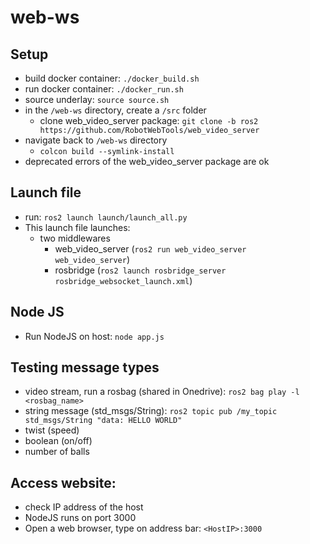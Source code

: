 # web-ws

## Setup 
- build docker container: `./docker_build.sh`
- run docker container: `./docker_run.sh`
- source underlay: `source source.sh`
- in the `/web-ws` directory, create a `/src` folder
  - clone web_video_server package: `git clone -b ros2 https://github.com/RobotWebTools/web_video_server`
- navigate back to `/web-ws` directory
  - `colcon build --symlink-install`
- deprecated errors of the web_video_server package are ok

## Launch file
- run: `ros2 launch launch/launch_all.py`
- This launch file launches:
  - two middlewares
    - web_video_server (`ros2 run web_video_server web_video_server`)
    -  rosbridge (`ros2 launch rosbridge_server rosbridge_websocket_launch.xml`)


## Node JS
- Run NodeJS on host: `node app.js`


## Testing message types
- video stream, run a rosbag (shared in Onedrive): `ros2 bag play -l <rosbag_name>`
- string message (std_msgs/String): `ros2 topic pub /my_topic std_msgs/String "data: HELLO WORLD"` 
- twist (speed)
- boolean (on/off)
- number of balls


## Access website:
- check IP address of the host
- NodeJS runs on port 3000
- Open a web browser, type on address bar: `<HostIP>:3000`